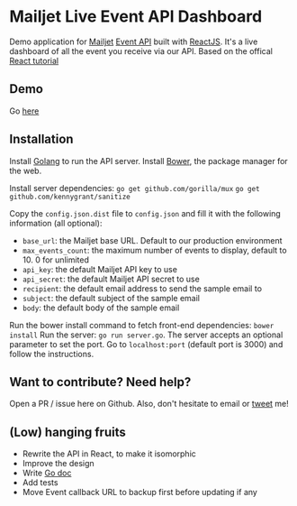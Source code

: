 # Mailjet Live Event API Dashboard

Demo application for [Mailjet](https://mailjet.com) [Event API](http://dev.mailjet.com/guides/event-api-guide/) built with [ReactJS](http://facebook.github.io/react/).
It's a live dashboard of all the event you receive via our API.
Based on the offical [React tutorial](https://github.com/reactjs/react-tutorial)

## Demo

Go [here](https://live-event-dashboard-demo.mailjet.com)

## Installation

Install [Golang](http://golang.org/) to run the API server.
Install [Bower](http://bower.io/), the package manager for the web.

Install server dependencies: 
`go get github.com/gorilla/mux`
`go get github.com/kennygrant/sanitize`

Copy the `config.json.dist` file to `config.json` and fill it with the following information (all optional):
* `base_url`: the Mailjet base URL. Default to our production environment
* `max_events_count`: the maximum number of events to display, default to 10. 0 for unlimited
* `api_key`: the default Mailjet API key to use
* `api_secret`: the default Mailjet API secret to use
* `recipient`: the default email address to send the sample email to
* `subject`: the default subject of the sample email
* `body`: the default body of the sample email

Run the bower install command to fetch front-end dependencies: `bower install`
Run the server: `go run server.go`. The server accepts an optional parameter to set the port.
Go to `localhost:port` (default port is 3000) and follow the instructions.

## Want to contribute? Need help?

Open a PR / issue here on Github.
Also, don't hesitate to email or [tweet](https://twitter.com/arnaud_breton) me!

## (Low) hanging fruits
* Rewrite the API in React, to make it isomorphic
* Improve the design
* Write [Go doc](https://godoc.org/)
* Add tests
* Move Event callback URL to backup first before updating if any
